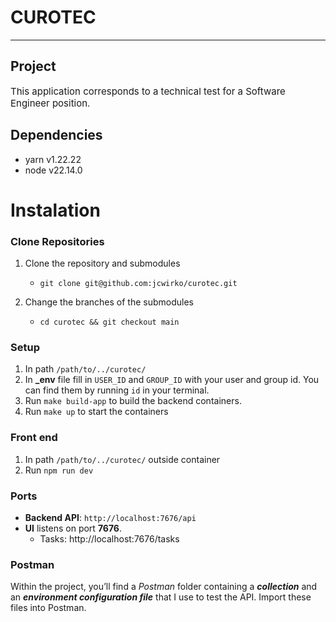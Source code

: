 # CUROTEC

<hr style="height: 1px"/>

## Project

<p style="font-size: 15px">This application corresponds to a technical test for a Software Engineer position.</p>

## Dependencies
- yarn v1.22.22
- node v22.14.0

# Instalation

### Clone Repositories

1. Clone the repository and submodules

    - `git clone git@github.com:jcwirko/curotec.git`

2. Change the branches of the submodules
    - `cd curotec && git checkout main`

### Setup

1.  In path `/path/to/../curotec/`
2.  In **\_env** file fill in `USER_ID` and `GROUP_ID` with your user and group id. You can find them by running `id` in your terminal.
3.  Run `make build-app` to build the backend containers.
4.  Run `make up` to start the containers

### Front end
1.  In path `/path/to/../curotec/` outside container
2.  Run `npm run dev`

### Ports

-   **Backend API**: `http://localhost:7676/api`
-   **UI** listens on port **7676**. 
    -   Tasks: http://localhost:7676/tasks

### Postman

Within the project, you’ll find a _Postman_ folder containing a **_collection_** and an **_environment configuration file_** that I use to test the API. Import these files into Postman.

